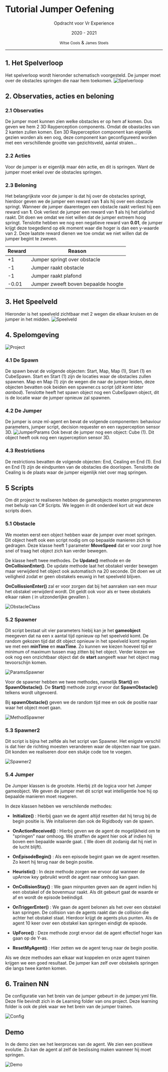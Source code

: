 # Tutorial Jumper Oefening
<center>
Opdracht voor Vr Experience

2020 - 2021

<small>Witse Cools</small> &
<small>James Stoels</small>
</center>

---
## 1. Het Spelverloop

Het spelverloop wordt hieronder schematisch voorgesteld. De jumper moet over de obstacles springen die naar hem toekomen.
![Spelverloop](Images/Spelverloop.png)
## 2. Observaties, acties en beloning
### 2.1 Observaties
De jumper moet kunnen zien welke obstacles er op hem af komen. Dus geven we hem 2 3D Rayperception components. Omdat de obastacles van 2 kanten zullen komen. Een 3D Rayperception component kan eigenlijk gezien worden als een oog, deze component kan geconfigureerd worden met een verschillende grootte van gezichtsveld, aantal stralen... 

### 2.2 Acties
Voor de jumper is er eigenlijk maar één actie, en dit is springen. Want de jumper moet enkel over de obstacles springen.

### 2.3 Beloning
Het belangrijkste voor de jumper is dat hij over de obstacles springt, hierdoor geven we de jumper een reward van __1__ als hij over een obstacle springt. Wanneer de jumper daarentegen een obstacle raakt verliest hij een reward van __1__. Ook verliest de jumper een reward van __1__ als hij het plafond raakt. Dit doen we omdat we niet willen dat de jumper extreem hoog springt. Tenslotte hebben we nog een negatieve reward van __0.01__, de jumper krijgt deze toegediend op elk moment waar die hoger is dan een y-waarde van 2. Deze laatste reward dienen we toe omdat we niet willen dat de jumper begint te zweven.

| Reward | Reason  |
| ------ | --------- |
| +1|Jumper springt over obstacle|
| -1|Jumper raakt obstacle|
| -1|Jumper raakt plafond|
| -0.01|Jumper zweeft boven bepaalde hoogte|
## 3. Het Speelveld
Hieronder is het speelveld zichtbaar met 2 wegen die elkaar kruisen en de jumper in het midden.
![Speelveld](Images/Speelveld.png)

## 4. Spelomgeving

![Project](Images/Project.png)

### 4.1 De Spawn
De spawn bevat de volgende objecten: Start, Map, Map (1), Start (1) en CubeSpawn. Start en Start (1) zijn de locaties waar de obstacles zullen spawnen. Map en Map (1) zijn de wegen die naar de jumper leiden, deze objecten bevatten ook beiden een spawner.cs script (*dit komt later aanbod*). Tenslotte heeft het spawn object nog een CubeSpawn object, dit is de locatie waar de jumper opnieuw zal spawnen.

### 4.2 De Jumper
De jumper is onze ml-agent en bevat de volgende componenten: behaviour parameters, jumper script, decision requester en een rayperception sensor 3D.
![JumperParams](Images/JumperParams.png)
Ook bevat de jumper nog een object: Cube (1). Dit object heeft ook nog een rayperception sensor 3D.

### 4.3 Restrictions
De restrictions bevatten de volgende objecten: End, Cealing en End (1). End en End (1) zijn de eindpunten van de obstacles die doorlopen. Tenslotte de Cealing is de plaats waar de jumper eigenlijk niet over mag springen.

## 5 Scripts 
Om dit project te realiseren hebben de gameobjects moeten programmeren met behulp van C# Scripts. We leggen in dit onderdeel kort uit wat deze scripts doen.  

### 5.1 Obstacle
We moeten eerst een object hebben waar de jumper over moet springen. Dit object heeft ook een script nodig om op bepaalde manieren zich te gedragen. 
Deze klasse heeft 1 parameter __MoveSpeed__ dat er voor zorgt hoe snel of traag het object zich kan verder bewegen.

De klasse heeft twee methodes. De __Update()__ methode en de __OnCollisionEnter()__. De update methode laat het obstakel verder bewegen maar verwijderd het object ook automatisch na 20 seconde. Dit doen we uit veiligheid zodat er geen obstakels eeuwig in het speelveld blijven.

__OnCollissionEnter()__ zal er voor zorgen dat bij het aanraken van een muur het obstakel verwijderd wordt. Dit geldt ook voor als er twee obstakels elkaar raken ( in uitzonderlijke gevallen ).



![ObstacleClass](Images/ObstacleClass.png)


### 5.2 Spawner
Dit script bestaat uit vier parameters hiebij kan je het __gameobject__ meegeven dat na een x aantal tijd opnieuw op het speelveld komt. De random gekozen tijd dat dit object opnieuw in het speelveld komt regelen we met een __minTime__ en __maxTime__. Zo kunnen we kiezen hoeveel tijd er minimum of maximum tussen mag zitten bij het object. Verder kiezen we ook nog een onzichtbaar object dat de __start__ aangeeft waar het object mag tevoorschijn komen.

![ParamsSpawner](Images/ParamsSpawner.png)

Voor de spawner hebben we twee methodes, namelijk __Start()__ en __SpawnObstacle()__. De __Start()__ methode zorgt ervoor dat __SpawnObstacle()__ telkens wordt uitgevoerd.

Bij __spawnObstacle()__ geven we de random tijd mee en ook de positie naar waar het object moet gaan. 

![MethodSpawner](Images/MethodSpawner.png)

### 5.3 Spawner2

Dit script is bijna het zelfde als het script van Spawner. Het enigste verschil is dat hier de richting moesten veranderen waar de objecten naar toe gaan. Dit konden we realiseren door een stukje code toe te voegen. 

![Spawner2](Images/Spawner2.png)

### 5.4 Jumper

De Jumper klassen is de grootste. Hierbij zit de logica voor het Jumper gameobject. We geven de jumper met dit script wat intelligentie hoe hij op bepaalde manieren moet reageren. 

In deze klassen hebben we verschilende methodes:

- __Initialize()__ : Hierbij gaan we de agent altijd resetten dat hij terug bij de begin positie is. We initaliseren dan ook de Rigidbody van de spawn.

- __OnActionReceived()__ : Hierbij geven we de agent de mogelijkheid om te "springen" naar omhoog. We straffen de agent hier ook af indien hij boven een bepaalde waarde gaat. ( We doen dit zodanig dat hij niet in de lucht blijft).

- __OnEpisodeBegin()__ : Als een episode begint gaan we de agent resetten. Zo keert hij terug naar de begin positie.

- __Heuristic()__ : In deze methode zorgen we ervoor dat wanneer de upArrow key gebruikt wordt de agent naar omhoog kan gaan.

- __OnCollisionStay()__ : We gaan minpunten geven aan de agent indien hij een obstakel of de bovenmuur raakt. Als dit gebeurt gaat de waarde er af en wordt de episode beëindigd.

- __OnTriggerEnter()__ : We gaan de agent belonen als het over een obstakel kan springen. De collision van de agents raakt dan de collision die achter het obstakel staat. Hierdoor krijgt de agents plus punten. Als de agent 10 keer over een obstakel kan springen eindigt de episode.

- __UpForce()__ : Deze methode zorgt ervoor dat de agent effectief hoger kan gaan op de Y-as.

- __ResetMyAgent()__ : Hier zetten we de agent terug naar de begin positie.

Als we deze methodes aan elkaar wat koppelen en onze agent trainen krijgen we een goed resultaat. De jumper kan zelf over obstakels springen die langs twee kanten komen. 

## 6. Trainen NN
De configuratie van het brein van de jumper gebeurt in de jumper.yml file. Deze file bevindt zich in de Learning folder van ons project.
Deze learning folder is ook de plek waar we het brein van de jumper trainen.

![Config](Images/Config.png)

## Demo
In de demo zien we het leerproces van de agent. We zien een positieve evolutie. Zo kan de agent al zelf de beslissing maken wanneer hij moet springen. 

![Demo](Images/Demo.gif)

